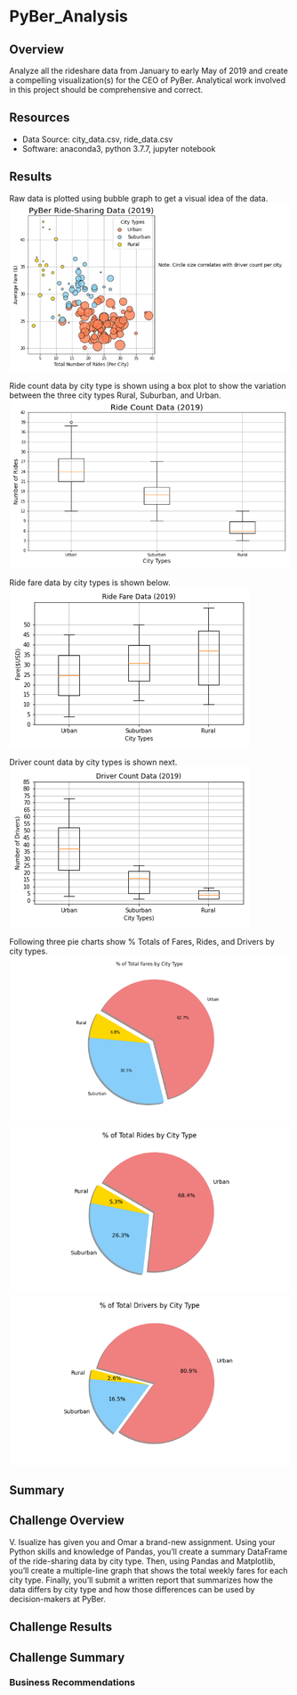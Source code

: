 # PyBer_Analysis

## Overview
Analyze all the rideshare data from January to early May of 2019 and create a compelling visualization(s) for the CEO of PyBer. Analytical work involved in this project should be comprehensive and correct.


## Resources
- Data Source: city_data.csv, ride_data.csv
- Software: anaconda3, python 3.7.7, jupyter notebook


## Results

Raw data is plotted using bubble graph to get a visual idea of the data.
  !["Fig1"](./analysis/Fig1.png "Raw Data")

Ride count data by city type is shown using a box plot to show the variation between the three city types Rural, Suburban, and Urban.
  !["Fig2"](./analysis/Fig2.png "Ride count by city types")

Ride fare data by city types is shown below.
  !["Fig3"](./analysis/Fig3.png "Ride fare by city types")

Driver count data by city types is shown next.
  !["Fig4"](./analysis/Fig4.png "Driver count by city types")

Following three pie charts show % Totals of Fares, Rides, and Drivers by city types.
  !["Fig5"](./analysis/Fig5.png "%Total Fares")  !["Fig6"](./analysis/Fig6.png "%Total Rides")  !["Fig7"](./analysis/Fig7.png "%Total Drivers")


## Summary

## Challenge Overview

V. Isualize has given you and Omar a brand-new assignment. Using your Python skills and knowledge of Pandas, you’ll create a summary DataFrame of the ride-sharing data by city type. Then, using Pandas and Matplotlib, you’ll create a multiple-line graph that shows the total weekly fares for each city type. Finally, you’ll submit a written report that summarizes how the data differs by city type and how those differences can be used by decision-makers at PyBer.

## Challenge Results

## Challenge Summary

### Business Recommendations 
